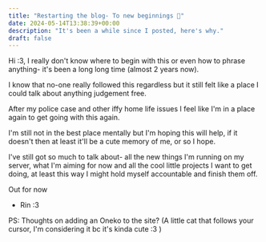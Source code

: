 ```yaml
---
title: "Restarting the blog- To new beginnings 🥳"
date: 2024-05-14T13:38:39+00:00
description: "It's been a while since I posted, here's why."
draft: false
---
```

Hi :3,
I really don't know where to begin with this or even how to phrase anything- it's been a long long time (almost 2 years now). 

I know that no-one really followed this regardless but it still felt like a place I could talk about anything judgement free.

After my police case and other iffy home life issues I feel like I'm in a place again to get going with this again.

I'm still not in the best place mentally but I'm hoping this will help, if it doesn't then at least it'll be a cute memory of me, or so I hope.

I've still got so much to talk about- all the new things I'm running on my server, what I'm aiming for now and all the cool little projects I want to get doing, at least this way I might hold myself accountable and finish them off.

Out for now
- Rin :3

PS: Thoughts on adding an Oneko to the site? (A little cat that follows your cursor, I'm considering it bc it's kinda cute :3 )